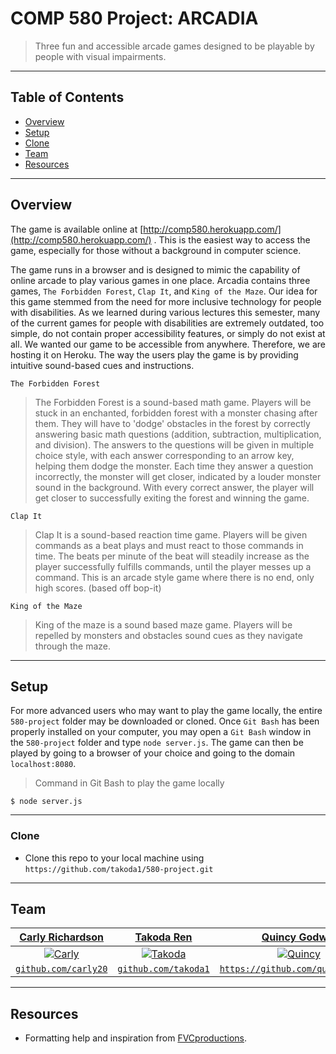 # COMP 580 Project: ARCADIA

> Three fun and accessible arcade games designed to be playable by people with visual impairments. 

---
## Table of Contents

- [Overview](#overview)
- [Setup](#setup)
- [Clone](#clone)
- [Team](#team)
- [Resources](#resources)

---
## Overview

The game is available online at [http://comp580.herokuapp.com/](http://comp580.herokuapp.com/) . This is the easiest way to access the game, especially for those without a background in computer science. 

The game runs in a browser and is designed to mimic the capability of online arcade to play various games in one place. Arcadia contains three games, `The Forbidden Forest`, `Clap It`, and `King of the Maze`. Our idea for this game stemmed from the need for more inclusive technology for people with disabilities. As we learned during various lectures this semester, many of the current games for people with disabilities are extremely outdated, too simple, do not contain proper accessibility features, or simply do not exist at all. 
We wanted our game to be accessible from anywhere. Therefore, we are hosting it on Heroku. The way the users play the game is by providing intuitive sound-based cues and instructions.


`The Forbidden Forest`

> The Forbidden Forest is a sound-based math game. Players will be stuck in an enchanted, forbidden forest with a monster chasing after them. They will have to 'dodge' obstacles in the forest by correctly answering basic math questions (addition, subtraction, multiplication, and division). The answers to the questions will be given in multiple choice style, with each answer corresponding to an arrow key, helping them dodge the monster. Each time they answer a question incorrectly, the monster will get closer, indicated by a louder monster sound in the background. With every correct answer, the player will get closer to successfully exiting the forest and winning the game.   

`Clap It`
> Clap It is a sound-based reaction time game. Players will be given commands as a beat plays and must react to those commands in time. The beats per minute of the beat will steadily increase as the player successfully fulfills commands, until the player messes up a command. This is an arcade style game where there is no end, only high scores. (based off bop-it)

`King of the Maze`
> King of the maze is a sound based maze game. Players will be repelled by monsters and obstacles sound cues as they navigate through the maze.

---
## Setup

For more advanced users who may want to play the game locally, the entire `580-project` folder may be downloaded or cloned. Once `Git Bash` has been properly installed on your computer, you may open a `Git Bash` window in the `580-project` folder and type `node server.js`. The game can then be played by going to a browser of your choice and going to the domain `localhost:8080`. 

> Command in Git Bash to play the game locally
```shell
$ node server.js
```
---
### Clone

- Clone this repo to your local machine using `https://github.com/takoda1/580-project.git`

---

## Team

| <a href="https://github.com/carly20" target="_blank">**Carly Richardson**</a> | <a href="http://github.com/takoda1" target="_blank">**Takoda Ren**</a> | <a href="http://github.com/quincygodwin" target="_blank">**Quincy Godwin**</a> |
| :---: |:---:| :---:|
| [![Carly](https://avatars1.githubusercontent.com/u/52942423?s=400&u=03a64281c7277aa27688eb93bfc7315690e23038&v=4?s=200)](http://github.com/carly20)  | [![Takoda](https://avatars2.githubusercontent.com/u/31773273?s=400&v=4?s=200)](http://github.com/takoda1) | [![Quincy](https://avatars2.githubusercontent.com/u/27874702?s=460&u=cbef7006ff74ff80443b1bb7778f519a6d65eb61&v=4?s=200)](http://github.com/quincygodwin)  |
| <a href="https://github.com/carly20" target="_blank">`github.com/carly20`</a> | <a href="https://github.com/takoda1" target="_blank">`github.com/takoda1`</a> | <a href="https://github.com/quincygodwin" target="_blank">`https://github.com/quincygodwin`</a> |

---

## Resources

- Formatting help and inspiration from <a href="https://gist.github.com/fvcproductions/1bfc2d4aecb01a834b46" target="_blank">FVCproductions</a>.
